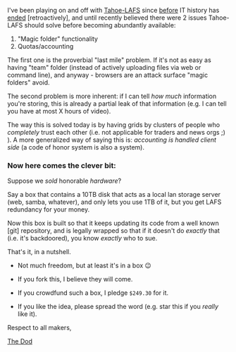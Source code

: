 I've been playing on and off with [Tahoe-LAFS](https://tahoe-lafs.org/) since [before](https://dubiousdod.org/uri/URI:DIR2-RO:r7xnodn7et6d3ex44p77qk4eka:nvca4ivhhm2an3eafzpg7wpppy7osgyxvngng5uriqjv2qkcag6a/Latest/5th-of-november.html) IT history has [ended](https://en.wikipedia.org/wiki/Global_surveillance_disclosures_%282013%E2%80%93present%29) [retroactively], and until recently believed there were 2 issues Tahoe-LAFS should solve before becoming abundantly available:

1. "Magic folder" functionality
2. Quotas/accounting

The first one is the proverbial "last mile" problem. If it's not as easy as having "team" folder (instead of actively uploading files via web or command line), and anyway - browsers are an attack surface "magic folders" avoid.

The second problem is more inherent: if I can tell *how much* information you're storing, this is already a partial leak of that information (e.g. I can tell you have at most X hours of video).

The way this is solved today is by having grids by clusters of people who *completely* trust each other (i.e. not applicable for traders and news orgs ;) ). A more generalized way of saying this is: *accounting is handled client side* (a code of honor system is also a system).

### Now here comes the clever bit:

Suppose we *sold* honorable *hardware*?

Say a box that contains a 10TB disk that acts as a local lan storage server (web, samba, whatever), and only lets you use 1TB of it, but you get LAFS redundancy for your money.

Now this box is built so that it keeps updating its code from a well known [git] repository, and is legally wrapped so that if it doesn't do *exactly* that (i.e. it's backdoored), you know *exactly* who to sue.

That's it, in a nutshell.

* Not much freedom, but at least it's in a box :wink:

* If you fork this, I believe they will come.

* If you crowdfund such a box, I pledge `$249.30` for it.

* If you like the idea, please spread the word (e.g. star this if you *really* like it).

Respect to all makers,

[The Dod](https://dubiousdod.org)
